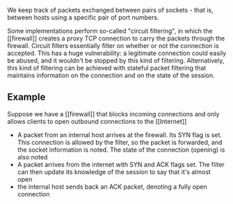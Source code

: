 We keep track of packets exchanged between pairs of sockets - that is, between hosts using a specific pair of port numbers.

Some implementations perform so-called "circuit filtering", in which the [[firewall]] creates a proxy TCP connection to carry the packets through the firewall. Circuit filters essentially filter on whether or not the connection is accepted. This has a huge vulnerability: a legitimate connection could easily be abused, and it wouldn't be stopped by this kind of filtering. Alternatively, this kind of filtering can be achieved with stateful packet filtering that maintains information on the connection and on the state of the session.

## Example
Suppose we have a [[firewall]] that blocks incoming connections and only allows clients to open outbound connections to the [[Internet]]
- A packet from an internal host arrives at the firewall. Its SYN flag is set. This connection is allowed by the filter, so the packet is forwarded, and the socket information is noted. The state of the connection (opening) is also noted
- A packet arrives from the internet with SYN and ACK flags set. The filter can then update its knowledge of the session to say that it's almost open
- the internal host sends back an ACK packet, denoting a fully open connection
